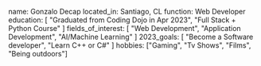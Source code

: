name: Gonzalo Decap
located_in: Santiago, CL
function: Web Developer
education:
  [
    "Graduated from Coding Dojo in Apr 2023",
    "Full Stack + Python Course"
  ]
fields_of_interest:
  [
    "Web Development",
    "Application Development",
    "AI/Machine Learning"
  ]
2023_goals:
  [
    "Become a Software developer",
    "Learn C++ or C#"
  ]
hobbies: ["Gaming", "Tv Shows", "Films", "Being outdoors"]
